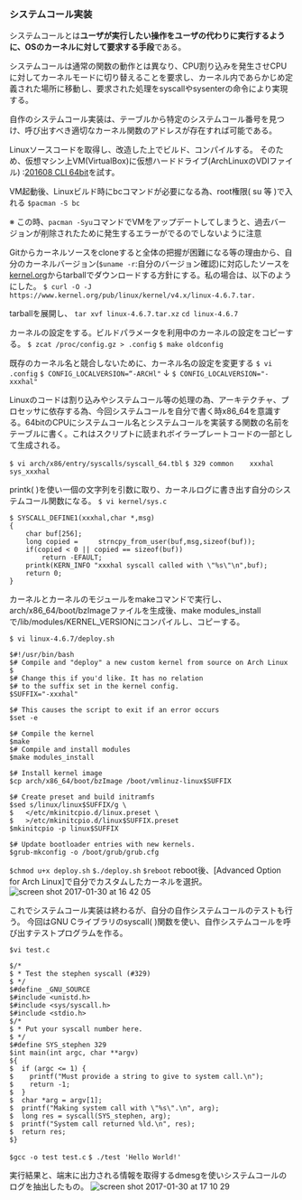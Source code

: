 ### **システムコール実装**

システムコールとは**ユーザが実行したい操作をユーザの代わりに実行するように、OSのカーネルに対して要求する手段**である。

システムコールは通常の関数の動作とは異なり、CPU割り込みを発生させCPUに対してカーネルモードに切り替えることを要求し、カーネル内であらかじめ定義された場所に移動し、要求された処理をsyscallやsysenterの命令により実現する。

自作のシステムコール実装は、テーブルから特定のシステムコール番号を見つけ、呼び出すべき適切なカーネル関数のアドレスが存在すれば可能である。

Linuxソースコードを取得し、改造した上でビルド、コンパイルする。
そのため、仮想マシン上VM(VirtualBox)に仮想ハードドライブ(ArchLinuxのVDIファイル) :[201608 CLI 64bit](http://www.osboxes.org/archlinux/)を試す。

VM起動後、Linuxビルド時にbcコマンドが必要になる為、root権限( su 等  )で入れる
`$pacman -S bc`

※ この時、`pacman -Syu`コマンドでVMをアップデートしてしまうと、過去バージョンが削除されたために発生するエラーがでるのでしないように注意

Gitからカーネルソースをcloneすると全体の把握が困難になる等の理由から、自分のカーネルバージョン(`$uname -r`:自分のバージョン確認)に対応したソースを[kernel.org](https://cdn.kernel.org/pub/linux/kernel/v4.x/)からtarballでダウンロードする方針にする。私の場合は、以下のようにした。
`$ curl -O -J https://www.kernel.org/pub/linux/kernel/v4.x/linux-4.6.7.tar. `

tarballを展開し、
` tar xvf linux-4.6.7.tar.xz `
` cd linux-4.6.7 `

カーネルの設定をする。ビルドパラメータを利用中のカーネルの設定をコピーする。
` $ zcat /proc/config.gz > .config `
` $ make oldconfig `

既存のカーネル名と競合しないために、カーネル名の設定を変更する
` $ vi .config `
` $ CONFIG_LOCALVERSION=“-ARCHl" `
↓
` $ CONFIG_LOCALVERSION="-xxxhal" `

Linuxのコードは割り込みやシステムコール等の処理の為、アーキテクチャ、プロセッサに依存する為、今回システムコールを自分で書く時x86_64を意識する。64bitのCPUにシステムコール名とシステムコールを実装する関数の名前をテーブルに書く。これはスクリプトに読まれボイラープレートコードの一部として生成される。

` $ vi arch/x86/entry/syscalls/syscall_64.tbl `
` $ 329 common    xxxhal     sys_xxxhal `

printk( )を使い一個の文字列を引数に取り、カーネルログに書き出す自分のシステムコール関数になる。
` $ vi kernel/sys.c `
``` C:
$ SYSCALL_DEFINE1(xxxhal,char *,msg)
{
    char buf[256];
    long copied =     strncpy_from_user(buf,msg,sizeof(buf));
    if(copied < 0 || copied == sizeof(buf))
        return -EFAULT;
    printk(KERN_INFO "xxxhal syscall called with \"%s\"\n",buf);
    return 0;
}
```

カーネルとカーネルのモジュールをmakeコマンドで実行し、arch/x86_64/boot/bzImageファイルを生成後、make modules_installで/lib/modules/KERNEL_VERSIONにコンパイルし、コピーする。
```
$ vi linux-4.6.7/deploy.sh
```

``` bash:
$#!/usr/bin/bash
$# Compile and "deploy" a new custom kernel from source on Arch Linux
$
$# Change this if you'd like. It has no relation
$# to the suffix set in the kernel config.
$SUFFIX="-xxxhal"

$# This causes the script to exit if an error occurs
$set -e

$# Compile the kernel
$make
$# Compile and install modules
$make modules_install

$# Install kernel image
$cp arch/x86_64/boot/bzImage /boot/vmlinuz-linux$SUFFIX

$# Create preset and build initramfs
$sed s/linux/linux$SUFFIX/g \
$   </etc/mkinitcpio.d/linux.preset \
$   >/etc/mkinitcpio.d/linux$SUFFIX.preset
$mkinitcpio -p linux$SUFFIX

$# Update bootloader entries with new kernels.
$grub-mkconfig -o /boot/grub/grub.cfg
```

`
$chmod u+x deploy.sh
`
`
$./deploy.sh
`
`
$reboot
`
reboot後、[Advanced Option for Arch Linux]で自分でカスタムしたカーネルを選択。
![screen shot 2017-01-30 at 16 42 05](https://cloud.githubusercontent.com/assets/17031124/22594559/e3d5cdc6-ea66-11e6-8635-50571c1406bb.png)


これでシステムコール実装は終わるが、自分の自作システムコールのテストも行う。
今回はGNU Cライブラリのsyscall( )関数を使い、自作システムコールを呼び出すテストプログラムを作る。

`
$vi test.c
`

```C:
$/*
$ * Test the stephen syscall (#329)
$ */
$#define _GNU_SOURCE
$#include <unistd.h>
$#include <sys/syscall.h>
$#include <stdio.h>
$/*
$ * Put your syscall number here.
$ */
$#define SYS_stephen 329
$int main(int argc, char **argv)
${
$  if (argc <= 1) {
$    printf("Must provide a string to give to system call.\n");
$    return -1;
$  }
$  char *arg = argv[1];
$  printf("Making system call with \"%s\".\n", arg);
$  long res = syscall(SYS_stephen, arg);
$  printf("System call returned %ld.\n", res);
$  return res;
$}
```

`
$gcc -o test test.c
`
`
$ ./test 'Hello World!'
`

実行結果と、端末に出力される情報を取得するdmesgを使いシステムコールのログを抽出したもの。
![screen shot 2017-01-30 at 17 10 29](https://cloud.githubusercontent.com/assets/17031124/22594568/ef097d64-ea66-11e6-88f6-1c8268436f0b.png)

